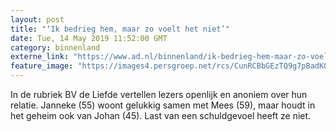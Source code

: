 ```yaml
---
layout: post
title: "‘Ik bedrieg hem, maar zo voelt het niet’"
date: Tue, 14 May 2019 11:52:00 GMT
category: binnenland
externe_link: "https://www.ad.nl/binnenland/ik-bedrieg-hem-maar-zo-voelt-het-niet~a7b9b56c/"
feature_image: "https://images4.persgroep.net/rcs/CunRCBbGEzTQ9g7pBadKOvEFDRE/diocontent/146551474/_fitwidth/400/?appId=21791a8992982cd8da851550a453bd7f&quality=0.7"
---
```


In de rubriek BV de Liefde vertellen lezers openlijk en anoniem over hun relatie. Janneke (55) woont gelukkig samen met Mees (59), maar houdt in het geheim ook van Johan (45). Last van een schuldgevoel heeft ze niet.
